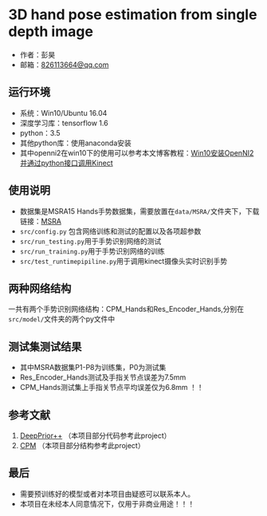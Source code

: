 # 3D hand pose estimation from single depth image
- 作者：彭昊 
- 邮箱：826113664@qq.com

## 运行环境
- 系统：Win10/Ubuntu 16.04
- 深度学习库：tensorflow 1.6
- python：3.5
- 其他python库：使用anaconda安装
- 其中openni2在win10下的使用可以参考本文博客教程：[Win10安装OpenNI2并通过python接口调用Kinect](https://blog.csdn.net/peng154/article/details/79127630)

## 使用说明
- 数据集是MSRA15 Hands手势数据集，需要放置在`data/MSRA/`文件夹下，下载链接：[MSRA](https://www.dropbox.com/s/bmx2w0zbnyghtp7/cvpr15_MSRAHandGestureDB.zip?dl=0)
- `src/config.py` 包含网络训练和测试的配置以及各项超参数
- `src/run_testing.py`用于手势识别网络的测试
- `src/run_training.py`用于手势识别网络的训练
- `src/test_runtimepipiline.py`用于调用kinect摄像头实时识别手势

## 两种网络结构
一共有两个手势识别网络结构：CPM_Hands和Res_Encoder_Hands,分别在`src/model/`文件夹的两个py文件中

## 测试集测试结果
- 其中MSRA数据集P1-P8为训练集，P0为测试集
- Res_Encoder_Hands测试及手指关节点误差为7.5mm
- CPM_Hands测试集上手指关节点平均误差仅为6.8mm ！！

## 参考文献
1. [DeepPrior++](https://github.com/moberweger/deep-prior-pp) （本项目部分代码参考此project）
2. [CPM](https://github.com/timctho/convolutional-pose-machines-tensorflow) （本项目部分结构参考此project）

## 最后
- 需要预训练好的模型或者对本项目由疑惑可以联系本人。
- 本项目在未经本人同意情况下，仅用于非商业用途！！！
